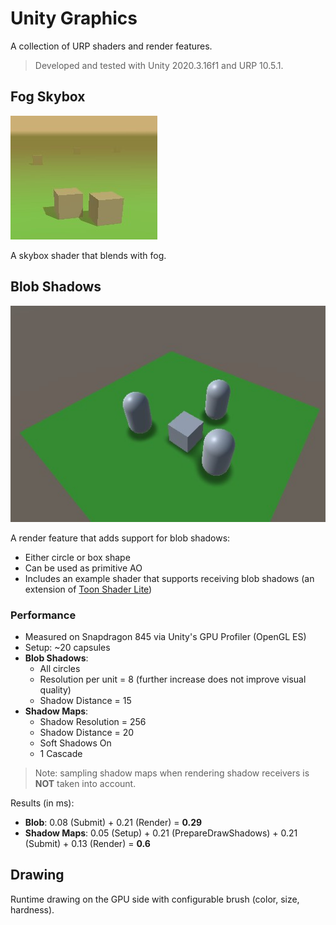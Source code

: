 # Unity Graphics

A collection of URP shaders and render features.

> Developed and tested with Unity 2020.3.16f1 and URP 10.5.1.

## Fog Skybox

![Fog Skybox](Documentation/fog_skybox.jpg)

A skybox shader that blends with fog.

## Blob Shadows

![Blob Shadows](Documentation/blob_shadows.jpg)

A render feature that adds support for blob shadows:

- Either circle or box shape
- Can be used as primitive AO
- Includes an example shader that supports receiving blob shadows (an extension of [Toon Shader Lite](https://github.com/Delt06/urp-toon-shader#toon-shader-lite-capabilities))

### Performance
- Measured on Snapdragon 845 via Unity's GPU Profiler (OpenGL ES)
- Setup: ~20 capsules
- **Blob Shadows**: 
  - All circles 
  - Resolution per unit = 8 (further increase does not improve visual quality)
  - Shadow Distance = 15
- **Shadow Maps**:
  - Shadow Resolution = 256
  - Shadow Distance = 20
  - Soft Shadows On
  - 1 Cascade

> Note: sampling shadow maps when rendering shadow receivers is **NOT** taken into account. 

Results (in ms):
- **Blob**: 0.08 (Submit) + 0.21 (Render) = **0.29**
- **Shadow Maps**: 0.05 (Setup) + 0.21 (PrepareDrawShadows) + 0.21 (Submit) + 0.13 (Render) = **0.6**

## Drawing
Runtime drawing on the GPU side with configurable brush (color, size, hardness).
